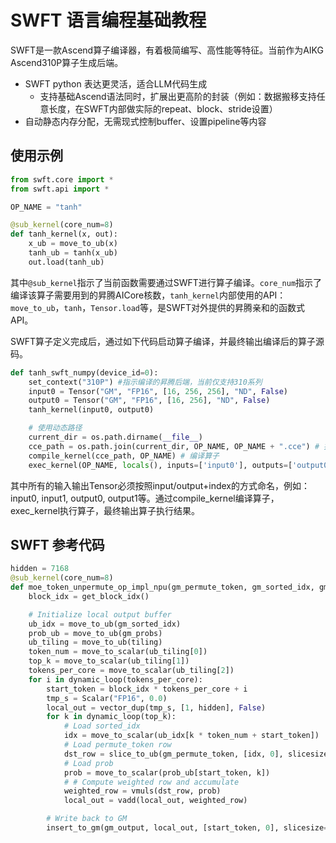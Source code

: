 # SWFT 语言编程基础教程

SWFT是一款Ascend算子编译器，有着极简编写、高性能等特征。当前作为AIKG Ascend310P算子生成后端。

- SWFT python 表达更灵活，适合LLM代码生成
  - 支持基础Ascend语法同时，扩展出更高阶的封装（例如：数据搬移支持任意长度，在SWFT内部做实际的repeat、block、stride设置）
- 自动静态内存分配，无需现式控制buffer、设置pipeline等内容


## 使用示例
```python
from swft.core import *
from swft.api import *

OP_NAME = "tanh"

@sub_kernel(core_num=8)
def tanh_kernel(x, out):
    x_ub = move_to_ub(x)
    tanh_ub = tanh(x_ub)
    out.load(tanh_ub)
```
其中`@sub_kernel`指示了当前函数需要通过SWFT进行算子编译。`core_num`指示了编译该算子需要用到的昇腾AICore核数，`tanh_kernel`内部使用的API：`move_to_ub`，`tanh`，`Tensor.load`等，是SWFT对外提供的昇腾亲和的函数式API。

SWFT算子定义完成后，通过如下代码启动算子编译，并最终输出编译后的算子源码。
```python
def tanh_swft_numpy(device_id=0):
    set_context("310P") #指示编译的昇腾后端，当前仅支持310系列
    input0 = Tensor("GM", "FP16", [16, 256, 256], "ND", False)
    output0 = Tensor("GM", "FP16", [16, 256], "ND", False)
    tanh_kernel(input0, output0)

    # 使用动态路径
    current_dir = os.path.dirname(__file__)
    cce_path = os.path.join(current_dir, OP_NAME, OP_NAME + ".cce") # 指示算子编译输出文件的最终位置，输出为CCE代码。
    compile_kernel(cce_path, OP_NAME) # 编译算子
    exec_kernel(OP_NAME, locals(), inputs=['input0'], outputs=['output0'], device_id=device_id) # 执行算子
```
其中所有的输入输出Tensor必须按照input/output+index的方式命名，例如：input0, input1, output0, output1等。通过compile_kernel编译算子，exec_kernel执行算子，最终输出算子执行结果。

## SWFT 参考代码

```python
hidden = 7168
@sub_kernel(core_num=8)
def moe_token_unpermute_op_impl_npu(gm_permute_token, gm_sorted_idx, gm_probs, gm_output, tiling):
    block_idx = get_block_idx()

    # Initialize local output buffer
    ub_idx = move_to_ub(gm_sorted_idx)
    prob_ub = move_to_ub(gm_probs)
    ub_tiling = move_to_ub(tiling)
    token_num = move_to_scalar(ub_tiling[0])
    top_k = move_to_scalar(ub_tiling[1])
    tokens_per_core = move_to_scalar(ub_tiling[2])
    for i in dynamic_loop(tokens_per_core):
        start_token = block_idx * tokens_per_core + i
        tmp_s = Scalar("FP16", 0.0)
        local_out = vector_dup(tmp_s, [1, hidden], False)
        for k in dynamic_loop(top_k):
            # Load sorted_idx
            idx = move_to_scalar(ub_idx[k * token_num + start_token])
            # Load permute_token row
            dst_row = slice_to_ub(gm_permute_token, [idx, 0], slicesize=[1, hidden])
            # Load prob
            prob = move_to_scalar(prob_ub[start_token, k])
            # # Compute weighted row and accumulate
            weighted_row = vmuls(dst_row, prob)
            local_out = vadd(local_out, weighted_row)

        # Write back to GM
        insert_to_gm(gm_output, local_out, [start_token, 0], slicesize=[1, hidden])
```
